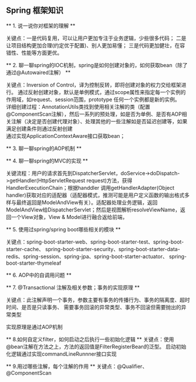 ## Spring 框架知识

** 1. 说一说你对框架的理解 **

关键点：一是代码复用，可以让用户更加专注于业务逻辑，少些很多代码；
二是让项目结构更加合理(约定优于配置)、别人更加易懂；
三是代码更加健壮，在容错性、性能等方面更优。

** 2. 聊一聊spring的IOC机制，spring是如何创建对象的，如何获取bean（除了通过@Autowaired注解） **

关键点：Inversion of Control，译为控制反转，即将创建对象的权力交给框架进行。
通过反射创建对象，默认是单例模式，通过scope属性来指定每一个实例的作用域，如request、session范围，prototype 任何一个实例都是新的实例。<br>
详细创建过程：AnnotationUtils类找到使用相关注解的类（配置@ComponentScan注解），然后一系列的预处理，如是否为单例、是否有AOP相关注解（决定是否创建代理对象）、处理其他的一些注解如是否延迟创建等，如果满足创建条件则通过反射创建<br>
通过实现ApplicationContextAware接口获取bean；

** 3. 聊一聊spring的AOP机制 **

** 4. 聊一聊spring的MVC的实现 **

关键流程：用户的请求首先到DispatcherServlet，doService->doDispatch->getHandler(HttpServletRequest request)方法，获得HandlerExecutionChain；根据handdler 调用getHandlerAdapter(Object handler)获取对应的适配器（适配器模式，推测可能是用户定义函数的输出格式多样与最终返回是ModelAndView有关）。适配器处理业务逻辑，返回ModelAndView给DispatcherServlet；然后是视图解析resolveViewName，返回一个View对象，View & Model进行融合返给前端，

** 5. 使用过spring/spring boot哪些相关的模块 **

关键点：spring-boot-starter-web、spring-boot-starter-test、spring-boot-starter-cache、
spring-boot-starter-security、spring-boot-starter-data-redis、spring-session、spring-jpa、spring-boot-starter-actuator、
spring-boot-starter-thymeleaf

** 6. AOP中的自调用问题 **


** 7. @Transactional 注解及相关参数；事务的实现原理 **

关键点：此注解声明一个事务，参数主要有事务的传播行为、事务的隔离度、超时时间、是否是只读事务、
需要事务回滚的异常类型、事务不回滚但需要抛出的异常类型

实现原理是通过AOP机制


** 8.如何自定义filter，如何启动之后执行一些初始化逻辑 **
关键点：使用@bean注解在方法之上，方法的返回值是FilterRegisterBean的泛型。
启动初始化逻辑通过实现commandLineRunnner接口实现


** 9.用过哪些注解，每个注解的作用 **
关键点：@Qualifier、@ComponentScan
